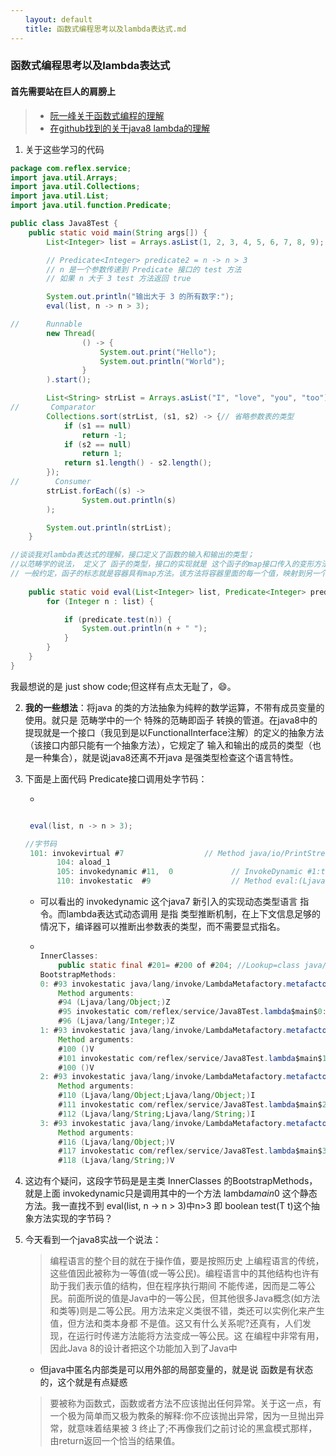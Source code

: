 ```yaml
---
　　layout: default
　　title: 函数式编程思考以及lambda表达式.md
---
```

### 函数式编程思考以及lambda表达式
#### 首先需要站在巨人的肩膀上
> * [阮一峰关于函数式编程的理解](http://www.ruanyifeng.com/blog/2017/02/fp-tutorial.html)
> * [在github找到的关于java8 lambda的理解](https://github.com/CarpenterLee/JavaLambdaInternals)

1. 关于这些学习的代码

``` java
package com.reflex.service;
import java.util.Arrays;
import java.util.Collections;
import java.util.List;
import java.util.function.Predicate;

public class Java8Test {
    public static void main(String args[]) {
        List<Integer> list = Arrays.asList(1, 2, 3, 4, 5, 6, 7, 8, 9);

        // Predicate<Integer> predicate2 = n -> n > 3
        // n 是一个参数传递到 Predicate 接口的 test 方法
        // 如果 n 大于 3 test 方法返回 true

        System.out.println("输出大于 3 的所有数字:");
        eval(list, n -> n > 3);

//      Runnable
        new Thread(
                () -> {
                    System.out.print("Hello");
                    System.out.println("World");
                }
        ).start();

        List<String> strList = Arrays.asList("I", "love", "you", "too");
//       Comparator
        Collections.sort(strList, (s1, s2) -> {// 省略参数表的类型
            if (s1 == null)
                return -1;
            if (s2 == null)
                return 1;
            return s1.length() - s2.length();
        });
//        Consumer
        strList.forEach((s) ->
                System.out.println(s)
        );

        System.out.println(strList);
    }

//谈谈我对lambda表达式的理解，接口定义了函数的输入和输出的类型；
//以范畴学的说法， 定义了 函子的类型，接口的实现就是 这个函子的map接口传入的变形方法
// 一般约定，函子的标志就是容器具有map方法。该方法将容器里面的每一个值，映射到另一个容器。
    
    public static void eval(List<Integer> list, Predicate<Integer> predicate) {
        for (Integer n : list) {

            if (predicate.test(n)) {
                System.out.println(n + " ");
            }
        }
    }
}

```

我最想说的是 just show code;但这样有点太无耻了，😄。

2. **我的一些想法**：将java 的类的方法抽象为纯粹的数学运算，不带有成员变量的使用。就只是 范畴学中的一个 特殊的范畴即函子 转换的管道。在java8中的提现就是一个接口（我见到是以FunctionalInterface注解）的定义的抽象方法（该接口内部只能有一个抽象方法），它规定了 输入和输出的成员的类型（也是一种集合），就是说java8还离不开java 是强类型检查这个语言特性。


3. 下面是上面代码 Predicate接口调用处字节码：

    - 
    ``` java
    
     eval(list, n -> n > 3);
    
    //字节码
     101: invokevirtual #7                  // Method java/io/PrintStream.println:(Ljava/lang/String;)V
           104: aload_1
           105: invokedynamic #11,  0             // InvokeDynamic #1:test:()Ljava/util/function/Predicate;
           110: invokestatic  #9                  // Method eval:(Ljava/util/List;Ljava/util/function/Predicate;)V
    
    ```

    - 可以看出的 invokedynamic 这个java7 新引入的实现动态类型语言 指令。而lambda表达式动态调用 是指 类型推断机制，在上下文信息足够的情况下，编译器可以推断出参数表的类型，而不需要显式指名。

    - 
        ``` java

        InnerClasses:
            public static final #201= #200 of #204; //Lookup=class java/lang/invoke/MethodHandles$Lookup of class java/lang/invoke/MethodHandles
        BootstrapMethods:
        0: #93 invokestatic java/lang/invoke/LambdaMetafactory.metafactory:(Ljava/lang/invoke/MethodHandles$Lookup;Ljava/lang/String;Ljava/lang/invoke/MethodType;Ljava/lang/invoke/MethodType;Ljava/lang/invoke/MethodHandle;Ljava/lang/invoke/MethodType;)Ljava/lang/invoke/CallSite;
            Method arguments:
            #94 (Ljava/lang/Object;)Z
            #95 invokestatic com/reflex/service/Java8Test.lambda$main$0:(Ljava/lang/Integer;)Z
            #96 (Ljava/lang/Integer;)Z
        1: #93 invokestatic java/lang/invoke/LambdaMetafactory.metafactory:(Ljava/lang/invoke/MethodHandles$Lookup;Ljava/lang/String;Ljava/lang/invoke/MethodType;Ljava/lang/invoke/MethodType;Ljava/lang/invoke/MethodHandle;Ljava/lang/invoke/MethodType;)Ljava/lang/invoke/CallSite;
            Method arguments:
            #100 ()V
            #101 invokestatic com/reflex/service/Java8Test.lambda$main$1:()V
            #100 ()V
        2: #93 invokestatic java/lang/invoke/LambdaMetafactory.metafactory:(Ljava/lang/invoke/MethodHandles$Lookup;Ljava/lang/String;Ljava/lang/invoke/MethodType;Ljava/lang/invoke/MethodType;Ljava/lang/invoke/MethodHandle;Ljava/lang/invoke/MethodType;)Ljava/lang/invoke/CallSite;
            Method arguments:
            #110 (Ljava/lang/Object;Ljava/lang/Object;)I
            #111 invokestatic com/reflex/service/Java8Test.lambda$main$2:(Ljava/lang/String;Ljava/lang/String;)I
            #112 (Ljava/lang/String;Ljava/lang/String;)I
        3: #93 invokestatic java/lang/invoke/LambdaMetafactory.metafactory:(Ljava/lang/invoke/MethodHandles$Lookup;Ljava/lang/String;Ljava/lang/invoke/MethodType;Ljava/lang/invoke/MethodType;Ljava/lang/invoke/MethodHandle;Ljava/lang/invoke/MethodType;)Ljava/lang/invoke/CallSite;
            Method arguments:
            #116 (Ljava/lang/Object;)V
            #117 invokestatic com/reflex/service/Java8Test.lambda$main$3:(Ljava/lang/String;)V
            #118 (Ljava/lang/String;)V

        ```

4. 这边有个疑问，这段字节码是是主类 InnerClasses 的BootstrapMethods，就是上面 invokedynamic只是调用其中的一个方法 lambda$main$0 这个静态方法。我一直找不到
eval(list, n -> n > 3)中n>3 即  boolean test(T t)这个抽象方法实现的字节码？


5. 今天看到一个java8实战一个说法：
    > 编程语言的整个目的就在于操作值，要是按照历史 上编程语言的传统，这些值因此被称为一等值(或一等公民)。编程语言中的其他结构也许有助于我们表示值的结构，但在程序执行期间 不能传递，因而是二等公民。前面所说的值是Java中的一等公民，但其他很多Java概念(如方法 和类等)则是二等公民。用方法来定义类很不错，类还可以实例化来产生值，但方法和类本身都 不是值。这又有什么关系呢?还真有，人们发现，在运行时传递方法能将方法变成一等公民。这 在编程中非常有用，因此Java 8的设计者把这个功能加入到了Java中

    - 但java中匿名内部类是可以用外部的局部变量的，就是说 函数是有状态的，这个就是有点疑惑

    > 要被称为函数式，函数或者方法不应该抛出任何异常。关于这一点，有 一个极为简单而又极为教条的解释:你不应该抛出异常，因为一旦抛出异常，就意味着结果被 3 终止了;不再像我们之前讨论的黑盒模式那样，由return返回一个恰当的结果值。



